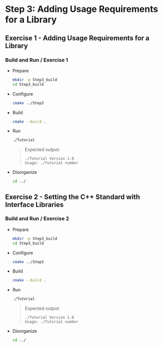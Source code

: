 # Step 3: Adding Usage Requirements for a Library

## Exercise 1 - Adding Usage Requirements for a Library

### Build and Run / Exercise 1

- Prepare

    ```sh
    mkdir -p Step3_build
    cd Step3_build
    ```

- Configure

    ```sh
    cmake ../Step3
    ```

- Build

    ```sh
    cmake --build .
    ```

- Run

    ```sh
    ./Tutorial
    ```

    > Expected output:
    >
    >   ```plaintext
    >   ./Tutorial Version 1.0
    > Usage: ./Tutorial number
    >   ```

- Disorganize

    ```sh
    cd ../
    ```

## Exercise 2 - Setting the C++ Standard with Interface Libraries

### Build and Run / Exercise 2

- Prepare

    ```sh
    mkdir -p Step3_build
    cd Step3_build
    ```

- Configure

    ```sh
    cmake ../Step3
    ```

- Build

    ```sh
    cmake --build .
    ```

- Run

    ```sh
    ./Tutorial
    ```

    > Expected output:
    >
    >   ```plaintext
    >   ./Tutorial Version 1.0
    > Usage: ./Tutorial number
    >   ```

- Disorganize

    ```sh
    cd ../
    ```
